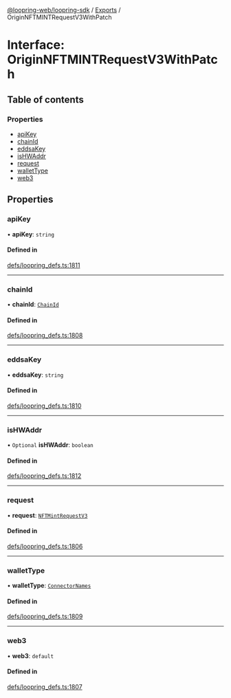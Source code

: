[@loopring-web/loopring-sdk](../README.md) / [Exports](../modules.md) / OriginNFTMINTRequestV3WithPatch

# Interface: OriginNFTMINTRequestV3WithPatch

## Table of contents

### Properties

- [apiKey](OriginNFTMINTRequestV3WithPatch.md#apikey)
- [chainId](OriginNFTMINTRequestV3WithPatch.md#chainid)
- [eddsaKey](OriginNFTMINTRequestV3WithPatch.md#eddsakey)
- [isHWAddr](OriginNFTMINTRequestV3WithPatch.md#ishwaddr)
- [request](OriginNFTMINTRequestV3WithPatch.md#request)
- [walletType](OriginNFTMINTRequestV3WithPatch.md#wallettype)
- [web3](OriginNFTMINTRequestV3WithPatch.md#web3)

## Properties

### apiKey

• **apiKey**: `string`

#### Defined in

[defs/loopring_defs.ts:1811](https://github.com/Loopring/loopring_sdk/blob/904c903/src/defs/loopring_defs.ts#L1811)

___

### chainId

• **chainId**: [`ChainId`](../enums/ChainId.md)

#### Defined in

[defs/loopring_defs.ts:1808](https://github.com/Loopring/loopring_sdk/blob/904c903/src/defs/loopring_defs.ts#L1808)

___

### eddsaKey

• **eddsaKey**: `string`

#### Defined in

[defs/loopring_defs.ts:1810](https://github.com/Loopring/loopring_sdk/blob/904c903/src/defs/loopring_defs.ts#L1810)

___

### isHWAddr

• `Optional` **isHWAddr**: `boolean`

#### Defined in

[defs/loopring_defs.ts:1812](https://github.com/Loopring/loopring_sdk/blob/904c903/src/defs/loopring_defs.ts#L1812)

___

### request

• **request**: [`NFTMintRequestV3`](NFTMintRequestV3.md)

#### Defined in

[defs/loopring_defs.ts:1806](https://github.com/Loopring/loopring_sdk/blob/904c903/src/defs/loopring_defs.ts#L1806)

___

### walletType

• **walletType**: [`ConnectorNames`](../enums/ConnectorNames.md)

#### Defined in

[defs/loopring_defs.ts:1809](https://github.com/Loopring/loopring_sdk/blob/904c903/src/defs/loopring_defs.ts#L1809)

___

### web3

• **web3**: `default`

#### Defined in

[defs/loopring_defs.ts:1807](https://github.com/Loopring/loopring_sdk/blob/904c903/src/defs/loopring_defs.ts#L1807)
